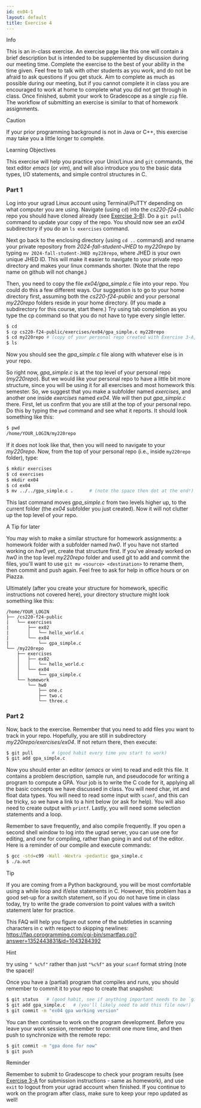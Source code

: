```yaml
---
id: ex04-1
layout: default
title: Exercise 4
---
```


<div class='admonition info'>
<div class='title'>Info</div>
<div class='content'>
<p>This is an in-class exercise. An exercise page like this one will contain a brief description but is intended to be supplemented by discussion during our meeting time. Complete the exercise to the best of your ability in the time given. Feel free to talk with other students as you work, and do not be afraid to ask questions if you get stuck. Aim to complete as much as possible during our meeting, but if you cannot complete it in class you are encouraged to work at home to complete what you did not get through in class. Once finished, submit your work to Gradescope as a single <code>zip</code> file. The workflow of submitting an exercise is similar to that of homework assignments.</p>
</div>
</div>

<div class='admonition caution'>
<div class='title'>Caution</div>
<div class='content'>
<p>If your prior programming background is not in Java or C++, this exercise may take you a little longer to complete.</p>
</div>
</div>

<div class='admonition tip'>
<div class='title'>Learning Objectives</div>
<div class='content'>
<p>This exercise will help you practice your Unix/Linux and <code>git</code> commands, the text editor <em>emacs</em> (or <em>vim</em>), and will also introduce you to the basic data types, I/O statements, and simple control structures in C.</p>
</div>
</div>

### Part 1
Log into your ugrad Linux account using Terminal/PuTTY depending on what computer you are using. Navigate (using `cd`) into the *cs220-f24-public* repo you should have cloned already (see [Exercise 3-B](ex03b.html)). Do a `git pull` command to update your copy of the repo. You should now see an *ex04* subdirectory if you do an `ls exercises` command.

Next go back to the enclosing directory (using `cd ..` command) and rename your private repository from *2024-fall-student-JHED* to *my220repo* by typing `mv 2024-fall-student-JHED my220repo`, where JHED is your own unique JHED ID. This will make it easier to navigate to your private repo directory and makes your linux commands shorter. (Note that the repo name on github will not change.)

Then, you need to copy the file *ex04/gpa_simple.c* file into your repo. You could do this a few different ways. Our suggestion is to go to your home directory first, assuming both the *cs220-f24-public* and your personal *my220repo* folders reside in your home directory. (If you made a subdirectory for this course, start there.) Try using tab completion as you type the cp command so that you do not have to type every single letter.

```bash
$ cd
$ cp cs220-f24-public/exercises/ex04/gpa_simple.c my220repo
$ cd my220repo # (copy of your personal repo created with Exercise 3-A, and then renamed)
$ ls
```

Now you should see the *gpa_simple.c* file along with whatever else is in your repo. 

So right now, *gpa_simple.c* is at the top level of your personal repo (*my220repo*).  But we would like your personal repo to have a little bit more structure, since you will be using it for all exercises and most homework this semester.  So, we suggest that you make a subfolder named *exercises*, and another one inside *exercises* named *ex04*.  We will then put *gpa_simple.c* there.  First, let us confirm that you are still at the top of your personal repo.  Do this by typing the `pwd` command and see what it reports. It should look something like this:

```bash
$ pwd
/home/YOUR_LOGIN/my220repo
```

If it does not look like that, then you will need to navigate to your *my220repo*. Now, from the top of your personal repo (i.e., inside `my220repo` folder), type:

```bash
$ mkdir exercises
$ cd exercises
$ mkdir ex04
$ cd ex04
$ mv ../../gpa_simple.c .      # (note the space then dot at the end!)
```

This last command moves *gpa_simple.c* from two levels higher up, to the current folder (the *ex04* subfolder you just created).  Now it will not clutter up the top level of your repo. 

<div class='admonition tip'>
<div class='title'>A Tip for later</div>
<div class='content'>
<p>You may wish to make a similar structure for homework assignments: a homework folder with a subfolder named <em>hw0</em>. If you have not started working on <em>hw0</em> yet, create that structure first. If you've already worked on <em>hw0</em> in the top level <em>my220repo</em> folder and used git to add and commit the files, you'll want to use <code>git mv &lt;source&gt; &lt;destination&gt;</code> to rename them, then commit and push again. Feel free to ask for help in office hours or on Piazza.</p>
</div>
</div>

Ultimately (after you create your structure for homework, specific instructions not covered here), your directory structure might look something like this:

```
/home/YOUR_LOGIN
├── /cs220-f24-public
|   └── exercises
|       ├── ex02
|       │   └── hello_world.c
|       └── ex04
|           └── gpa_simple.c
└── /my220repo
    ├── exercises
    │   ├── ex02
    │   │   └── hello_world.c
    │   └── ex04
    │       └── gpa_simple.c
    └── homework 
        └── hw0
            ├── one.c
            ├── two.c
            └── three.c
```

### Part 2
Now, back to the exercise. Remember that you need to add files you want to track in your repo. Hopefully, you are still in subdirectory *my220repo/exercises/ex04*. If not return there, then execute:

```bash
$ git pull       # (good habit every time you start to work)
$ git add gpa_simple.c
```

Now you should enter an editor (*emacs* or *vim*) to read and edit this file. It contains a problem description, sample run, and pseudocode for writing a program to compute a GPA. Your job is to write the C code for it, applying all the basic concepts we have discussed in class. You will need char, int and float data types. You will need to read some input with `scanf`, and this can be tricky, so we have a link to a hint below (or ask for help). You will also need to create output with `printf`. Lastly, you will need some selection statements and a loop.

Remember to save frequently, and also compile frequently. If you open a second shell window to log into the ugrad server, you can use one for editing, and one for compiling, rather than going in and out of the editor. Here is a reminder of our compile and execute commands:

```bash
$ gcc -std=c99 -Wall -Wextra -pedantic gpa_simple.c
$ ./a.out
```

<div class='admonition tip'>
<div class='title'>Tip</div>
<div class='content'>
<p>If you are coming from a Python background, you will be most comfortable using a while loop and if/else statements in C. However, this problem has a good set-up for a switch statement, so if you do not have time in class today, try to write the grade conversion to point values with a switch statement later for practice.</p>
</div>
</div>

This FAQ will help you figure out some of the subtleties in scanning characters in c with respect to skipping newlines: <https://faq.cprogramming.com/cgi-bin/smartfaq.cgi?answer=1352443831&id=1043284392>

<div class='admonition tip'>
<div class='title'>Hint</div>
<div class='content'>
<p>try using <code>" %c%f"</code> rather than just <code>"%c%f"</code> as your <code>scanf</code> format string (note the space)!</p>
</div>
</div>

Once you have a (partial) program that compiles and runs, you should remember to commit it to your repo to create that snapshot:

```bash
$ git status   # (good habit, see if anything important needs to be `git add`ed for tracking)
$ git add gpa_simple.c   # (you'll likely need to add this file now!)
$ git commit -m "ex04 gpa working version"
```

You can then continue to work on the program development. Before you leave your work session, remember to commit one more time, and then push to synchronize with the remote repo:

```bash
$ git commit -m "gpa done for now"
$ git push
```

<div class='admonition tip'>
<div class='title'>Reminder</div>
<div class='content'>
<p>Remember to submit to Gradescope to check your program results (see <a href="ex03a.html">Exercise 3-A</a> for submission instructions - same as homework), and use <code>exit</code> to logout from your ugrad account when finished. If you continue to work on the program after class, make sure to keep your repo updated as well!</p>
</div>
</div>

